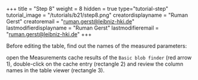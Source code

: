 +++
title = "Step 8"
weight = 8
hidden = true
type="tutorial-step"
tutorial_image = "/tutorials/b21/step8.png"
creatordisplayname = "Ruman Gerst"
creatoremail = "ruman.gerst@leibniz-hki.de"
lastmodifierdisplayname = "Ruman Gerst"
lastmodifieremail = "ruman.gerst@leibniz-hki.de"
+++

Before editing the table, find out the names of the measured parameters: 

open the Measurements cache results of the `Basic blob finder` (red arrow 1), double-click on the cache entry (rectangle 2) and review the column names in the table viewer (rectangle 3).